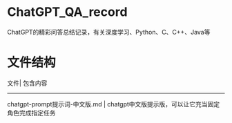 # ChatGPT_QA_record
ChatGPT的精彩问答总结记录，有关深度学习、Python、C、C++、Java等
# 文件结构
文件\| 包含内容

----

chatgpt-prompt提示词-中文版.md \| chatgpt中文版提示版，可以让它充当固定角色完成指定任务
